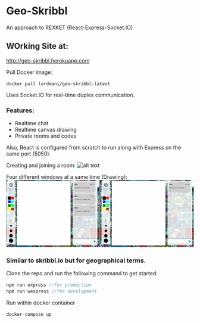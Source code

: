 # Geo-Skribbl
An approach to REXKET (React-Express-Socket.IO)

## WOrking Site at:
http://geo-skribbl.herokuapp.com

Pull Docker image: 
```
docker pull lordmani/geo-skribbl:latest
```

Uses Socket.IO for real-time duplex communication.

### Features:
* Realtime chat
* Realtime canvas drawing
* Private rooms and codes

Also, React is configured from scratch to run along with Express on the same port (5050). 

Creating and joining a room:
![alt text](https://github.com/PMP56/Geo-Skribbl/blob/master/joining-room.gif)

Four different windows at a same time (Drawing):
![alt text](https://github.com/PMP56/Geo-Skribbl/blob/master/geo-skrribl.gif)

### Similar to skribbl.io but for geographical terms.

Clone the repo and run the following command to get started:
```js
npm run express //for production
npm run wexpress //for development
```

Run within docker container
```js
docker-compose up
```